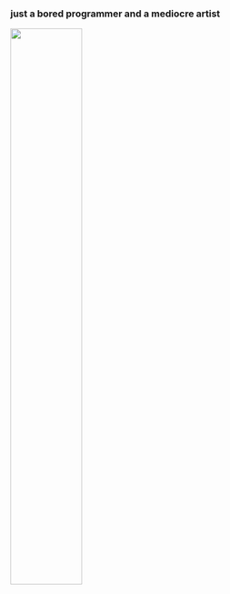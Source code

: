 ### just a bored programmer and a mediocre artist

<img src=https://user-images.githubusercontent.com/26317155/156865066-006fb37f-155f-42b3-a3db-495e2f5bd6e6.png width=50% height=50%>
